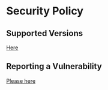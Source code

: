 # Security Policy

## Supported Versions

[Here](https://github.com/forestrharumaki/Leafcube/wiki/Supported-Versions)

## Reporting a Vulnerability

[Please here](mailto:haroodo.7@gmail.com)
